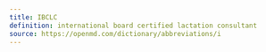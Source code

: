 ```yaml
---
title: IBCLC
definition: international board certified lactation consultant
source: https://openmd.com/dictionary/abbreviations/i
---
```

